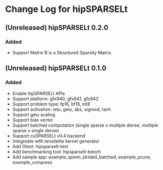 # Change Log for hipSPARSELt

## (Unreleased) hipSPARSELt 0.2.0
### Added
- Support Matrix B is a Structured Sparsity Matrix.

## (Unreleased) hipSPARSELt 0.1.0
### Added
- Enable hipSPARSELt APIs
- Support platform: gfx940, gfx941, gfx942 
- Support problem type: fp16, bf16, int8
- Support activation: relu, gelu, abs, sigmod, tanh
- Support gelu scaling
- Support bias vector
- Support batched computation (single sparse x multiple dense, multiple sparse x single dense)
- Support cuSPARSELt v0.4 backend
- Integreate with tensilelite kernel generator
- Add Gtest: hipsparselt-test
- Add benchmarking tool: hipsparselt-bench
- Add sample app: example_spmm_strided_batched, example_prune, example_compress

